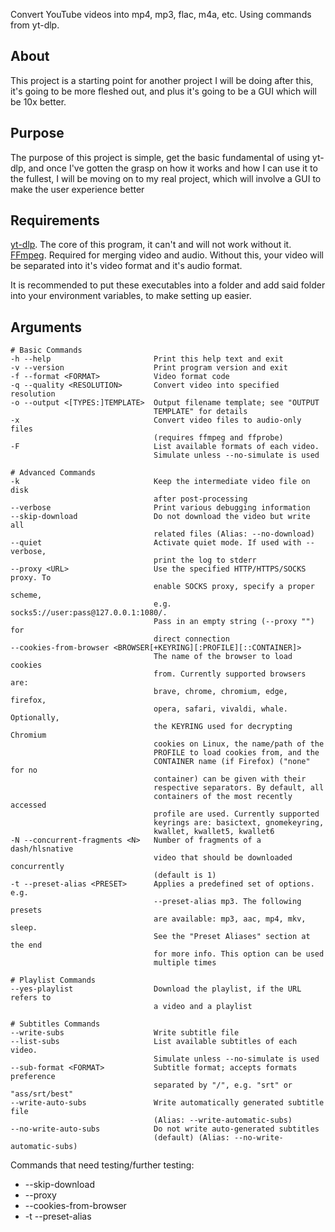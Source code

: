 Convert YouTube videos into mp4, mp3, flac, m4a, etc. Using commands from yt-dlp.

## About
This project is a starting point for another project I will be doing after this, it's going to be more fleshed out,
and plus it's going to be a GUI which will be 10x better.

## Purpose
The purpose of this project is simple, get the basic fundamental of using yt-dlp, and once I've gotten the grasp on how
it works and how I can use it to the fullest, I will be moving on to my real project, which will involve a GUI to make
the user experience better

## Requirements
[yt-dlp](https://github.com/yt-dlp/yt-dlp). The core of this program, it can't and will not work without it.  
[FFmpeg](https://github.com/BtbN/FFmpeg-Builds). Required for merging video and audio. Without this, your video will be separated into it's video format and it's audio format.  

It is recommended to put these executables into a folder and add said folder into your environment variables, to make
setting up easier.

## Arguments
```
# Basic Commands
-h --help                       Print this help text and exit
-v --version                    Print program version and exit
-f --format <FORMAT>            Video format code
-q --quality <RESOLUTION>       Convert video into specified resolution
-o --output <[TYPES:]TEMPLATE>  Output filename template; see "OUTPUT
                                TEMPLATE" for details
-x                              Convert video files to audio-only files
                                (requires ffmpeg and ffprobe)
-F                              List available formats of each video.
                                Simulate unless --no-simulate is used

# Advanced Commands
-k                              Keep the intermediate video file on disk
                                after post-processing
--verbose                       Print various debugging information
--skip-download                 Do not download the video but write all
                                related files (Alias: --no-download)
--quiet                         Activate quiet mode. If used with --verbose,
                                print the log to stderr
--proxy <URL>                   Use the specified HTTP/HTTPS/SOCKS proxy. To
                                enable SOCKS proxy, specify a proper scheme,
                                e.g. socks5://user:pass@127.0.0.1:1080/.
                                Pass in an empty string (--proxy "") for
                                direct connection
--cookies-from-browser <BROWSER[+KEYRING][:PROFILE][::CONTAINER]>
                                The name of the browser to load cookies
                                from. Currently supported browsers are:
                                brave, chrome, chromium, edge, firefox,
                                opera, safari, vivaldi, whale. Optionally,
                                the KEYRING used for decrypting Chromium
                                cookies on Linux, the name/path of the
                                PROFILE to load cookies from, and the
                                CONTAINER name (if Firefox) ("none" for no
                                container) can be given with their
                                respective separators. By default, all
                                containers of the most recently accessed
                                profile are used. Currently supported
                                keyrings are: basictext, gnomekeyring,
                                kwallet, kwallet5, kwallet6
-N --concurrent-fragments <N>   Number of fragments of a dash/hlsnative
                                video that should be downloaded concurrently
                                (default is 1)
-t --preset-alias <PRESET>      Applies a predefined set of options. e.g.
                                --preset-alias mp3. The following presets
                                are available: mp3, aac, mp4, mkv, sleep.
                                See the "Preset Aliases" section at the end
                                for more info. This option can be used
                                multiple times

# Playlist Commands
--yes-playlist                  Download the playlist, if the URL refers to
                                a video and a playlist

# Subtitles Commands
--write-subs                    Write subtitle file
--list-subs                     List available subtitles of each video.
                                Simulate unless --no-simulate is used
--sub-format <FORMAT>           Subtitle format; accepts formats preference
                                separated by "/", e.g. "srt" or "ass/srt/best"
--write-auto-subs               Write automatically generated subtitle file
                                (Alias: --write-automatic-subs)
--no-write-auto-subs            Do not write auto-generated subtitles
                                (default) (Alias: --no-write-automatic-subs)
```

Commands that need testing/further testing:
- --skip-download
- --proxy
- --cookies-from-browser
- -t --preset-alias
